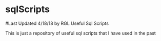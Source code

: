 # sqlScripts
#Last Updated 4/18/18 by RGL
Useful Sql Scripts

This is just a repository of useful sql scripts that I have used in the past
